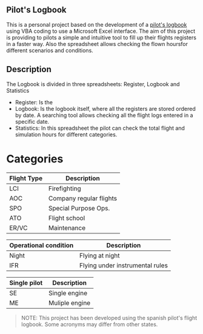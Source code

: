 ## Pilot's Logbook

This is a personal project based on the development of a [pilot's logbook](https://en.wikipedia.org/wiki/Pilot_logbook) using VBA coding to use a Microsoft Excel interface.
The aim of this project is providing to pilots a simple and intuitive tool to fill up their flights registers in a faster way. 
Also the spreadsheet allows checking the flown hoursfor different scenarios and conditions.

## Description

The Logbook is divided in three spreadsheets: Register, Logbook and Statistics

- Register: Is the
- Logbook: Is the logbook itself, where all the registers are stored ordered by date. A searching tool allows checking all the flight logs entered in a specific date.
- Statistics: In this spreadsheet the pilot can check the total flight and simulation hours for different categories.

# Categories
| Flight Type | Description
|-------------|---------------|
| LCI | Firefighting |
| AOC | Company regular flights |
| SPO | Special Purpose Ops. |
| ATO | Flight school |
| ER/VC | Maintenance |

| Operational condition | Description
|-------------|---------------|
| Night | Flying at night |
| IFR | Flying under instrumental rules |


| Single pilot | Description
|-------------|---------------|
| SE | Single engine |
| ME | Muliple engine |

> NOTE: This project has been developed using the spanish pilot's flight logbook. Some acronyms may differ from other states.
